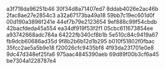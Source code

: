 a3f718da96251b46
30f34d8a71407ed7
8ddab4026e2ac46b
2fac8ae27e2854c3
a32a67173ba49a18
59bb7c19ec601d0f
00d190a3896f241e
44ef7b79e2123654
9ef888c99f54cbdb
42bacfdeda45a554
ea34df919f53f2f1
05cbc611673854ee
a93742668adc784a
64222fb340cf8b1b
5e510c84c9419a67
fb9dcb60686ad35d
9f8b2b6b12d1b295
b010f51802f0fbac
35fcc2ae5a5b9e18
f20026cfc9435bf8
4f93da231701e0e8
9dc47d348ef25fa6
975aac4845390aeb
69d89f00b3cf6a45
be7304a1228787e4
